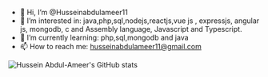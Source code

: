 - 👋 Hi, I’m @Husseinabdulameer11
- 👀 I’m interested in:  java,php,sql,nodejs,reactjs,vue js , expressjs, angular js, mongodb, c and Assembly language, Javascript and Typescript.
- 🌱 I’m currently learning: php,sql,mongodb and java
- 📫 How to reach me: husseinabdulameer11@gmail.com

<!---
Husseinabdulameer11/Husseinabdulameer11 is a ✨ special ✨ repository because its `README.md` (this file) appears on your GitHub profile.
You can click the Preview link to take a look at your changes.
--->
![Hussein Abdul-Ameer's GitHub stats](https://github-readme-stats.vercel.app/api?username=Husseinabdulameer11&show_icons=true&theme=radical)
